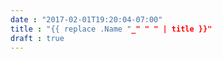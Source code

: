 ```yaml
---
date : "2017-02-01T19:20:04-07:00"
title : "{{ replace .Name "_" " " | title }}"
draft : true
---
```

